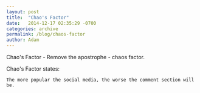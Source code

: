```yaml
---
layout: post
title:  "Chao's Factor"
date:   2014-12-17 02:35:29 -0700
categories: archive
permalink: /blog/chaos-factor
author: Adam
---
```


Chao's Factor - Remove the apostrophe - chaos factor.


Chao's Factor states:

```
The more popular the social media, the worse the comment section will be.
```